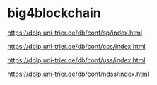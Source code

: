# big4blockchain
https://dblp.uni-trier.de/db/conf/sp/index.html

https://dblp.uni-trier.de/db/conf/ccs/index.html

https://dblp.uni-trier.de/db/conf/uss/index.html

https://dblp.uni-trier.de/db/conf/ndss/index.html
